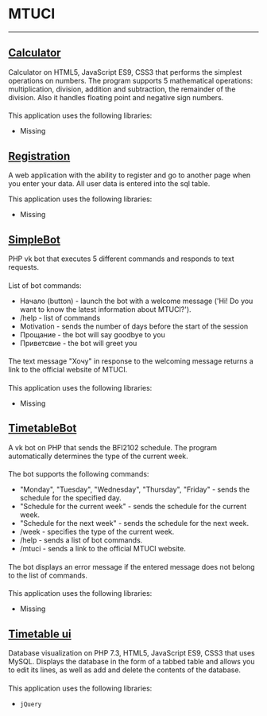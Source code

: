# MTUCI
___

## [Calculator](https://github.com/pavelkirilichev/MTUCI/tree/main/calk)
Calculator on HTML5, JavaScript ES9, CSS3 that performs the simplest operations on numbers. The program supports 5 mathematical operations: multiplication, division, addition and subtraction, the remainder of the division. Also it handles floating point and negative sign numbers.
####
This application uses the following libraries:
 - Missing 

## [Registration](https://github.com/pavelkirilichev/MTUCI/tree/main/registration)
A web application with the ability to register and go to another page when you enter your data. All user data is entered into the sql table.

This application uses the following libraries: 
- Missing

## [SimpleBot](https://github.com/pavelkirilichev/MTUCI/tree/main/simpleBot)
PHP vk bot that executes 5 different commands and responds to text requests.
####
List of bot commands:
- Начало (button) - launch the bot with a welcome message ('Hi! Do you want to know the latest information about MTUCI?').
- /help - list of commands
- Motivation - sends the number of days before the start of the session
- Прощание - the bot will say goodbye to you
- Приветсвие - the bot will greet you
####
The text message "Хочу" in response to the welcoming message returns a link to the official website of MTUCI. 
####
This application uses the following libraries:
- Missing

## [TimetableBot](https://github.com/pavelkirilichev/MTUCI/tree/main/timetable)
A vk bot on PHP that sends the BFI2102 schedule. The program automatically determines the type of the current week.
####
The bot supports the following commands:
- "Monday", "Tuesday", "Wednesday", "Thursday", "Friday" - sends the schedule for the specified day.
- "Schedule for the current week" - sends the schedule for the current week.
- "Schedule for the next week" - sends the schedule for the next week.
- /week - specifies the type of the current week.
- /help - sends a list of bot commands.
- /mtuci - sends a link to the official MTUCI website.
####
The bot displays an error message if the entered message does not belong to the list of commands. 
####
This application uses the following libraries:
- Missing

## [Timetable ui](https://github.com/pavelkirilichev/MTUCI/tree/main/timetable_ui)
Database visualization on PHP 7.3, HTML5, JavaScript ES9, CSS3 that uses MySQL. Displays the database in the form of a tabbed table and allows you to edit its lines, as well as add and delete the contents of the database. 
####
This application uses the following libraries:
- `jQuery`
